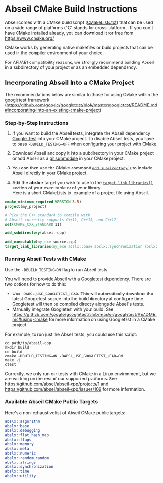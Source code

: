# Abseil CMake Build Instructions

Abseil comes with a CMake build script ([CMakeLists.txt](../CMakeLists.txt))
that can be used on a wide range of platforms ("C" stands for cross-platform.).
If you don't have CMake installed already, you can download it for free from
<https://www.cmake.org/>.

CMake works by generating native makefiles or build projects that can
be used in the compiler environment of your choice.

For API/ABI compatibility reasons, we strongly recommend building Abseil in a
subdirectory of your project or as an embedded dependency.

## Incorporating Abseil Into a CMake Project

The recommendations below are similar to those for using CMake within the
googletest framework
(<https://github.com/google/googletest/blob/master/googletest/README.md#incorporating-into-an-existing-cmake-project>)

### Step-by-Step Instructions

1. If you want to build the Abseil tests, integrate the Abseil dependency
[Google Test](https://github.com/google/googletest) into your CMake project. To disable Abseil tests, you have to pass
`-DBUILD_TESTING=OFF` when configuring your project with CMake.

2. Download Abseil and copy it into a subdirectory in your CMake project or add
Abseil as a [git submodule](https://git-scm.com/docs/git-submodule) in your
CMake project.

3. You can then use the CMake command
[`add_subdirectory()`](https://cmake.org/cmake/help/latest/command/add_subdirectory.html)
to include Abseil directly in your CMake project.

4. Add the **abslx::** target you wish to use to the
[`target_link_libraries()`](https://cmake.org/cmake/help/latest/command/target_link_libraries.html)
section of your executable or of your library.<br>
Here is a short CMakeLists.txt example of a project file using Abseil.

```cmake
cmake_minimum_required(VERSION 3.5)
project(my_project)

# Pick the C++ standard to compile with.
# Abseil currently supports C++11, C++14, and C++17.
set(CMAKE_CXX_STANDARD 11)

add_subdirectory(abseil-cpp)

add_executable(my_exe source.cpp)
target_link_libraries(my_exe abslx::base abslx::synchronization abslx::strings)
```

### Running Abseil Tests with CMake

Use the `-DBUILD_TESTING=ON` flag to run Abseil tests.

You will need to provide Abseil with a Googletest dependency.  There are two
options for how to do this:

* Use `-DABSL_USE_GOOGLETEST_HEAD`.  This will automatically download the latest
Googletest source into the build directory at configure time.  Googletest will
then be compiled directly alongside Abseil's tests.
* Manually integrate Googletest with your build.  See
https://github.com/google/googletest/blob/master/googletest/README.md#using-cmake
for more information on using Googletest in a CMake project.

For example, to run just the Abseil tests, you could use this script:

```
cd path/to/abseil-cpp
mkdir build
cd build
cmake -DBUILD_TESTING=ON -DABSL_USE_GOOGLETEST_HEAD=ON ..
make -j
ctest
```

Currently, we only run our tests with CMake in a Linux environment, but we are
working on the rest of our supported platforms. See
https://github.com/abseil/abseil-cpp/projects/1 and
https://github.com/abseil/abseil-cpp/issues/109 for more information.

### Available Abseil CMake Public Targets

Here's a non-exhaustive list of Abseil CMake public targets:

```cmake
abslx::algorithm
abslx::base
abslx::debugging
abslx::flat_hash_map
abslx::flags
abslx::memory
abslx::meta
abslx::numeric
abslx::random_random
abslx::strings
abslx::synchronization
abslx::time
abslx::utility
```
